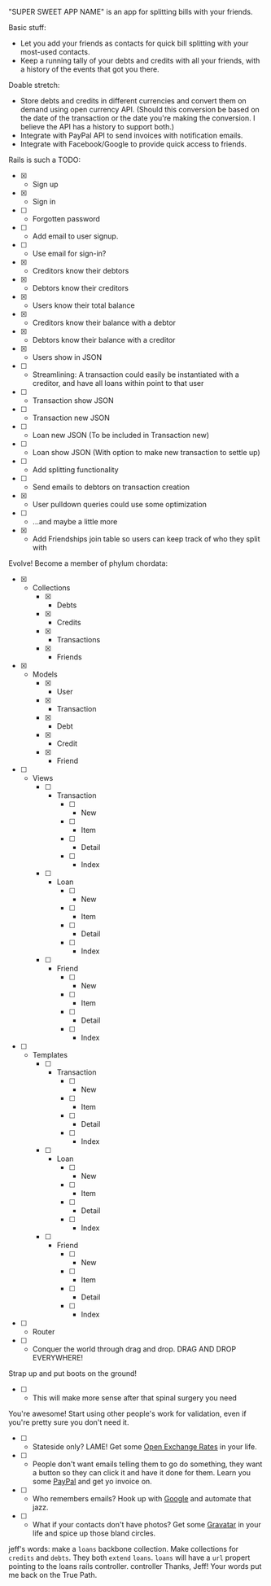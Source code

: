 "SUPER SWEET APP NAME" is an app for splitting bills with your friends.

Basic stuff:
+ Let you add your friends as contacts for quick bill splitting with your most-used contacts.
+ Keep a running tally of your debts and credits with all your friends, with a history of the events that got you there.

Doable stretch:
+ Store debts and credits in different currencies and convert them on demand using open currency API. (Should this conversion be based on the date of the transaction or the date you're making the conversion. I believe the API has a history to support both.)
+ Integrate with PayPal API to send invoices with notification emails.
+ Integrate with Facebook/Google to provide quick access to friends.

Rails is such a TODO:
+ [x] - Sign up
+ [x] - Sign in
+ [ ] - Forgotten password
+ [ ] - Add email to user signup.
+ [ ] - Use email for sign-in?
+ [x] - Creditors know their debtors
+ [x] - Debtors know their creditors
+ [x] - Users know their total balance
+ [x] - Creditors know their balance with a debtor
+ [x] - Debtors know their balance with a creditor
+ [x] - Users show in JSON
+ [ ] - Streamlining: A transaction could easily be instantiated with a creditor, and have all loans within point to that user
+ [ ] - Transaction show JSON
+ [ ] - Transaction new JSON
+ [ ] - Loan new JSON (To be included in Transaction new)
+ [ ] - Loan show JSON (With option to make new transaction to settle up)
+ [ ] - Add splitting functionality
+ [ ] - Send emails to debtors on transaction creation
+ [x] - User pulldown queries could use some optimization
+ [ ] - ...and maybe a little more
+ [x] - Add Friendships join table so users can keep track of who they split with

Evolve! Become a member of phylum chordata:
+ [x] - Collections
    + [x] - Debts
    + [x] - Credits
    + [x] - Transactions
    + [x] - Friends
+ [x] - Models
    + [x] - User
    + [x] - Transaction
    + [x] - Debt
    + [x] - Credit
    + [x] - Friend
+ [ ] - Views
    + [ ] - Transaction
        + [ ] - New
        + [ ] - Item
        + [ ] - Detail
        + [ ] - Index
    + [ ] - Loan
        + [ ] - New
        + [ ] - Item
        + [ ] - Detail
        + [ ] - Index
    + [ ] - Friend
        + [ ] - New
        + [ ] - Item
        + [ ] - Detail
        + [ ] - Index
+ [ ] - Templates
    + [ ] - Transaction
        + [ ] - New
        + [ ] - Item
        + [ ] - Detail
        + [ ] - Index
    + [ ] - Loan
        + [ ] - New
        + [ ] - Item
        + [ ] - Detail
        + [ ] - Index
    + [ ] - Friend
        + [ ] - New
        + [ ] - Item
        + [ ] - Detail
        + [ ] - Index
+ [ ] - Router
+ [ ] - Conquer the world through drag and drop. DRAG AND DROP EVERYWHERE!

Strap up and put boots on the ground!
+ [ ] - This will make more sense after that spinal surgery you need

You're awesome! Start using other people's work for validation, even if you're pretty sure you don't need it.
+ [ ] - Stateside only? LAME! Get some [Open Exchange Rates](https://openexchangerates.org/) in your life.
+ [ ] - People don't want emails telling them to go do something, they want a button so they can click it and have it done for them. Learn you some [PayPal](https://developer.paypal.com/) and get yo invoice on.
+ [ ] - Who remembers emails? Hook up with [Google](https://developers.google.com/) and automate that jazz.
+ [ ] - What if your contacts don't have photos? Get some [Gravatar](https://en.gravatar.com/site/implement/) in your life and spice up those bland circles.


jeff's words: make a `loans` backbone collection. Make collections for `credits` and `debts`. They both `extend` `loans`. `loans` will have a `url` propert pointing to the loans rails controller. controller
Thanks, Jeff! Your words put me back on the True Path.
